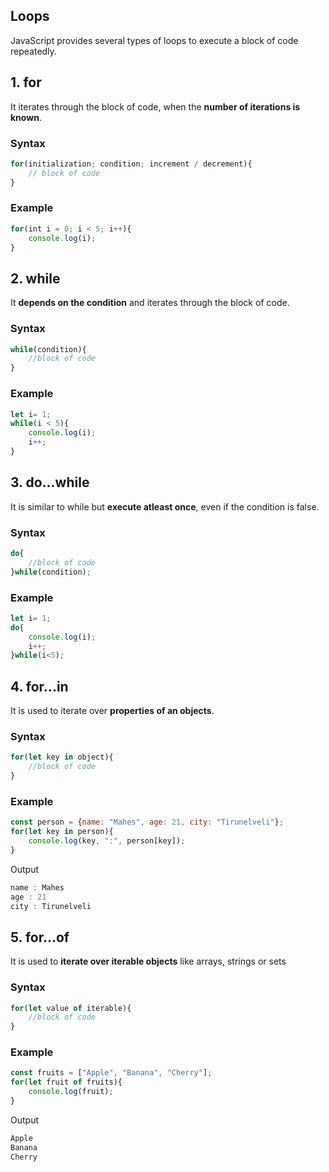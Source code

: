 ## Loops
JavaScript provides several types of loops to execute a block of code repeatedly.

## 1. for
It iterates through the block of code, when the **number of iterations is known**.

### Syntax
```js
for(initialization; condition; increment / decrement){
    // block of code
}
```

### Example
```js
for(int i = 0; i < 5; i++){
    console.log(i);
}
```

## 2. while
It **depends on the condition** and iterates through the block of code.

### Syntax

```js
while(condition){
    //block of code
}
```

### Example
```js
let i= 1;
while(i < 5){
    console.log(i);
    i++;
}
```
## 3. do...while
It is similar to while but **execute atleast once**, even if the condition is false.

### Syntax
```js
do{
    //block of code
}while(condition);
```

### Example
```js
let i= 1;
do{
    console.log(i);
    i++;
}while(i<5);
```

## 4. for...in

It is used to iterate over **properties of an objects**.

### Syntax
```js
for(let key in object){
    //block of code
}
```

### Example
```js
const person = {name: "Mahes", age: 21, city: "Tirunelveli"};
for(let key in person){
    console.log(key, ":", person[key]);
}
```

Output
```js
name : Mahes
age : 21
city : Tirunelveli
```

## 5. for...of
It is used to **iterate over iterable objects** like arrays, strings or sets

### Syntax
```js
for(let value of iterable){
    //block of code
}
```

### Example
```js
const fruits = ["Apple", "Banana", "Cherry"];
for(let fruit of fruits){
    console.log(fruit);
}
```

Output
```js
Apple
Banana
Cherry
```